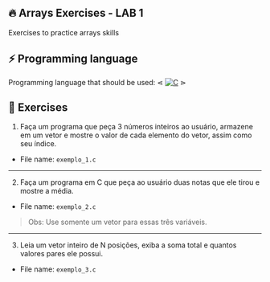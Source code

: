 ## 🔥 Arrays Exercises - LAB 1

Exercises to practice arrays skills

## ⚡ Programming language

Programming language that should be used:
⋖ [![C](https://img.shields.io/badge/-0E0E0F?&style=flat&logo=C)](https://github.com/LucasLima337) ⋗

## 📝 Exercises

1. Faça um programa que peça 3 números inteiros ao usuário, armazene em um vetor e mostre o valor de cada elemento do vetor, assim como seu índice.
* File name: `exemplo_1.c`

---

2. Faça um programa em C que peça ao usuário duas notas que ele tirou e mostre a média.
* File name: `exemplo_2.c`
> Obs: Use somente um vetor para essas três variáveis.

---

3. Leia um vetor inteiro de N posições, exiba a soma total e quantos valores pares ele possui.
* File name: `exemplo_3.c`
